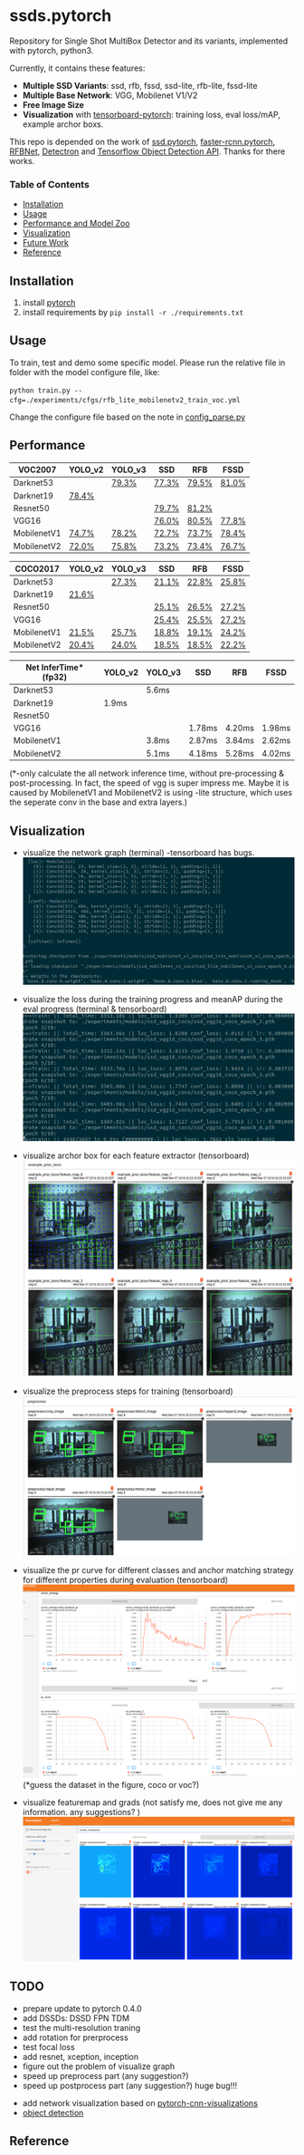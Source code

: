 # ssds.pytorch
Repository for Single Shot MultiBox Detector and its variants, implemented with pytorch, python3.

Currently, it contains these features:
- **Multiple SSD Variants**: ssd, rfb, fssd, ssd-lite, rfb-lite, fssd-lite
- **Multiple Base Network**: VGG, Mobilenet V1/V2
- **Free Image Size**
- **Visualization** with [tensorboard-pytorch](https://github.com/lanpa/tensorboard-pytorch): training loss, eval loss/mAP, example archor boxs.

This repo is depended on the work of [ssd.pytorch](https://github.com/amdegroot/ssd.pytorch), [faster-rcnn.pytorch](https://github.com/jwyang/faster-rcnn.pytorch), [RFBNet](https://github.com/ruinmessi/RFBNet), [Detectron](https://github.com/facebookresearch/Detectron) and [Tensorflow Object Detection API](https://github.com/tensorflow/models/tree/master/research/object_detection). Thanks for there works.

### Table of Contents
- <a href='#installation'>Installation</a>
- <a href='#usage'>Usage</a>
- <a href='#performance'>Performance and Model Zoo</a>
- <a href='#visualization'>Visualization</a>
- <a href='#todo'>Future Work</a>
- <a href='#reference'>Reference</a>

## Installation
1. install [pytorch](http://pytorch.org/)
2. install requirements by `pip install -r ./requirements.txt`

## Usage
To train, test and demo some specific model. Please run the relative file in folder with the model configure file, like:

`python train.py --cfg=./experiments/cfgs/rfb_lite_mobilenetv2_train_voc.yml`

Change the configure file based on the note in [config_parse.py](./lib/utils/config_parse.py)

## Performance

| VOC2007     | YOLO_v2                                                                     | YOLO_v3                                                                     | SSD                                                                         | RFB                                                                         | FSSD                                                                        |
|-------------|-----------------------------------------------------------------------------|-----------------------------------------------------------------------------|-----------------------------------------------------------------------------|-----------------------------------------------------------------------------|-----------------------------------------------------------------------------|
| Darknet53   |                                                                             | [79.3%](https://drive.google.com/open?id=1lgPvaLr700C2dvvtroVS4zJmfxu-nfQ4) | [77.3%](https://drive.google.com/open?id=1nSoDMw_0i9O7p_Sx5cFJUVjvdcvcmDeN) | [79.5%](https://drive.google.com/open?id=16bkwgTsd8hCH84jE8AUuss7UsWChnAjS) | [81.0%](https://drive.google.com/open?id=1t0eZSVGgsgqFfdtCCNn532f9ZgOugX6p) |
| Darknet19   | [78.4%](https://drive.google.com/open?id=1QJnc6wHaVOVeNLCcm6io73_JW0wRJm2m) |                                                                             |                                                                             |                                                                             |                                                                             |
| Resnet50    |                                                                             |                                                                             | [79.7%](https://drive.google.com/open?id=1qZoH0ygWhz3VLbuaAv7eQOTgNHD30kdE) | [81.2%](https://drive.google.com/open?id=1m__f2f3aA_Rj-CBjFX2RaEbQMJLejUHM) |                                                                             |
| VGG16       |                                                                             |                                                                             | [76.0%](https://drive.google.com/open?id=1TS50uVN-9_WJdyO1ImRAW0HFK11RkVlK) | [80.5%](https://drive.google.com/open?id=1bR79OsJY2cidjcI9L1DbXx2zde5sM2nf) | [77.8%](https://drive.google.com/open?id=1HPotrN0oM0oUQu_o-i_VYRYFlT3PKDrr) |
| MobilenetV1 | [74.7%](https://drive.google.com/open?id=1hTSphBtcszTBU_yGd1GCej-nfqM3vWcn) | [78.2%](https://drive.google.com/open?id=19dTKYxPwDjdo9bqnIqhx_IcqK-IAln5J) | [72.7%](https://drive.google.com/open?id=1NMxw-bhvHTGThyNl-MKJrsou4n7HyDCG) | [73.7%](https://drive.google.com/open?id=1DWleN7Rcf92QYVAoeSxUeK7COXD4cuPN) | [78.4%](https://drive.google.com/open?id=1BVF7OaFcffJkqXbYBj1pj1nvX7ku8a55) |
| MobilenetV2 | [72.0%](https://drive.google.com/open?id=1cBy3ISmwfnM0ziRD-sEM5ARcgp3ANvQj) | [75.8%](https://drive.google.com/open?id=1xqo6PHn6V3YBkYAKgL7v6a_aqBoRqa2i) | [73.2%](https://drive.google.com/open?id=1SBeSIFv5z9AUtwcrJgPI4Xpc8-BCN6ro) | [73.4%](https://drive.google.com/open?id=1KUh1uvCJS_qEgq1r3t0VEYVge8K8tEzR) | [76.7%](https://drive.google.com/open?id=1t7kxurvfbXNYbFR64EULFSabWQpT256n) |



| COCO2017    | YOLO_v2                                                                     | YOLO_v3                                                                     | SSD                                                                         | RFB                                                                         | FSSD                                                                        |
|-------------|-----------------------------------------------------------------------------|-----------------------------------------------------------------------------|-----------------------------------------------------------------------------|-----------------------------------------------------------------------------|-----------------------------------------------------------------------------|
| Darknet53   |                                                                             | [27.3%](https://drive.google.com/open?id=1Y07Emhi-a7WiwPwHqym6KrZ3VXJtbpw9) | [21.1%](https://drive.google.com/open?id=1cPBdXbdxAzRuKvNSZ-3h27Z76BCD99w4) | [22.8%](https://drive.google.com/open?id=1776kdPiiWa5ND3xwemjdplds0PjscGDc) | [25.8%](https://drive.google.com/open?id=1iR8J5Eg5OEom5cyAtFXVPj6iBnC9JyGt) |
| Darknet19   | [21.6%](https://drive.google.com/open?id=1Os3__ks3BcBZBSbVRKF8e6BvBMEWn9hy) |                                                                             |                                                                             |                                                                             |                                                                             |
| Resnet50    |                                                                             |                                                                             | [25.1%](https://drive.google.com/open?id=1Ahj27wzDWSMCTlpcO_eyEXO0zRQSmPn8) | [26.5%](https://drive.google.com/open?id=1X-OkVZHDS1w6pe2mPgJPYPm2_-ZG0_KB) | [27.2%](https://drive.google.com/open?id=12EsRdIZtTM3Wh8UI3VLXQAq6-24SZRpj) |
| VGG16       |                                                                             |                                                                             | [25.4%](https://drive.google.com/open?id=1Bkt_nZW4fe_UrLyPOVltq0C7cTpABlQI) | [25.5%](https://drive.google.com/open?id=1j5G0dDuvofGh5POUPk0s9ys8by0wEDFL) | [27.2%](https://drive.google.com/open?id=1qf5ccFDp2TVP-7xUggrabfWwwYt5BTrG) |
| MobilenetV1 | [21.5%](https://drive.google.com/open?id=1ZdiWfBvqBI8ICPP9p4UsQCgY5pSBJxTa) | [25.7%](https://drive.google.com/open?id=1j7Co11dfT_OJIwAqNpTgjIA-I-btlOXc) | [18.8%](https://drive.google.com/open?id=1yBpd3aIDvlK2j7HxsNj8kJuASTCaN5Bo) | [19.1%](https://drive.google.com/open?id=1SexO9XZFpMK2JGmr0mTGqosud-tb2wNe) | [24.2%](https://drive.google.com/open?id=1jRDwuXIeST4F5UBY2Z379nvkxz_OtxVd) |
| MobilenetV2 | [20.4%](https://drive.google.com/open?id=1mr1KhqW2FkkBNKGeoaWlB_D0dDLwL05L) | [24.0%](https://drive.google.com/open?id=1-jV9TtRdwrwUrvtmx1z8BLJRGv_lmF-6) | [18.5%](https://drive.google.com/open?id=1FXjPnJ3X7PdH7Ii6lOEFA8EkKif4Ppnn) | [18.5%](https://drive.google.com/open?id=1uRfoi6iJo8Vd5yYMhzFJ97_l3NLtQhf-) | [22.2%](https://drive.google.com/open?id=1lOOjp4ZG1tkggSIbilT5ajKUJ-a-GRMK) |


| Net InferTime* (fp32) | YOLO_v2 | YOLO_v3 | SSD    | RFB    | FSSD   |
|-----------------------|---------|---------|--------|--------|--------|
| Darknet53             |         | 5.6ms   |        |        |        |
| Darknet19             | 1.9ms   |         |        |        |        |
| Resnet50              |         |         |        |        |        |
| VGG16                 |         |         | 1.78ms | 4.20ms | 1.98ms |
| MobilenetV1           |         | 3.8ms   | 2.87ms | 3.84ms | 2.62ms |
| MobilenetV2           |         | 5.1ms   | 4.18ms | 5.28ms | 4.02ms |

(*-only calculate the all network inference time, without pre-processing & post-processing. 
In fact, the speed of vgg is super impress me. Maybe it is caused by MobilenetV1 and MobilenetV2 is using -lite structure, which uses the seperate conv in the base and extra layers.)

## Visualization

- visualize the network graph (terminal) -tensorboard has bugs.
![graph](./doc/imgs/graph.jpg)

- visualize the loss during the training progress and meanAP during the eval progress (terminal & tensorboard)
![train process](./doc/imgs/train_process.jpg)

- visualize archor box for each feature extractor (tensorboard)
![archor box](./doc/imgs/archor_box.jpg)

- visualize the preprocess steps for training (tensorboard)
![preprocess](./doc/imgs/preprocess.jpg)

- visualize the pr curve for different classes and anchor matching strategy for different properties during evaluation (tensorboard)
![pr_curve](./doc/imgs/pr_curve.jpg)
(*guess the dataset in the figure, coco or voc?)

- visualize featuremap and grads (not satisfy me, does not give me any information. any suggestions? )
![feature_map_visualize](./doc/imgs/feature_map_visualize.png)

## TODO
- prepare update to pytorch 0.4.0
- add DSSDs: DSSD FPN TDM
- test the multi-resolution traning
- add rotation for prerprocess
- test focal loss
- add resnet, xception, inception
- figure out the problem of visualize graph
- speed up preprocess part (any suggestion?)
- speed up postprocess part (any suggestion?) huge bug!!!
<!-- - add half precision based on [csarofeen/examples](https://github.com/csarofeen/examples/tree/dist_fp16) -->
- add network visualization based on [pytorch-cnn-visualizations](https://github.com/utkuozbulak/pytorch-cnn-visualizations)
- [object detection](https://github.com/handong1587/handong1587.github.io/blob/master/_posts/deep_learning/2015-10-09-object-detection.md)
<!-- - convert to tensorrt based on [this](https://docs.nvidia.com/deeplearning/sdk/tensorrt-api/topics/topics/workflows/manually_construct_tensorrt_engine.html) -->

## Reference
